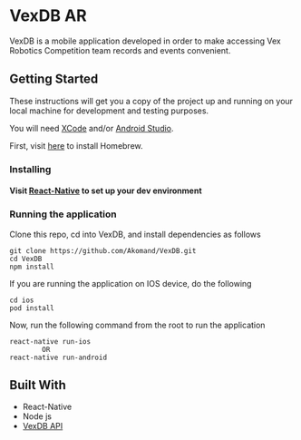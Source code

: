 # VexDB AR

VexDB is a mobile application developed in order to make accessing Vex Robotics Competition team records and events convenient. 

## Getting Started

These instructions will get you a copy of the project up and running on your local machine for development and testing purposes.  

You will need [XCode](https://developer.apple.com/support/xcode/) and/or [Android Studio](https://developer.android.com/studio).

First, visit [here](https://brew.sh/) to install Homebrew.

### Installing 

#### Visit [React-Native](https://facebook.github.io/react-native/docs/getting-started) to set up your dev environment

### Running the application

Clone this repo, cd into VexDB, and install dependencies as follows
```
git clone https://github.com/Akomand/VexDB.git
cd VexDB
npm install
```

If you are running the application on IOS device, do the following
```
cd ios
pod install
```

Now, run the following command from the root to run the application

```
react-native run-ios
        OR
react-native run-android
```

## Built With

* React-Native
* Node js
* [VexDB API](https://vexdb.io/the_data)

